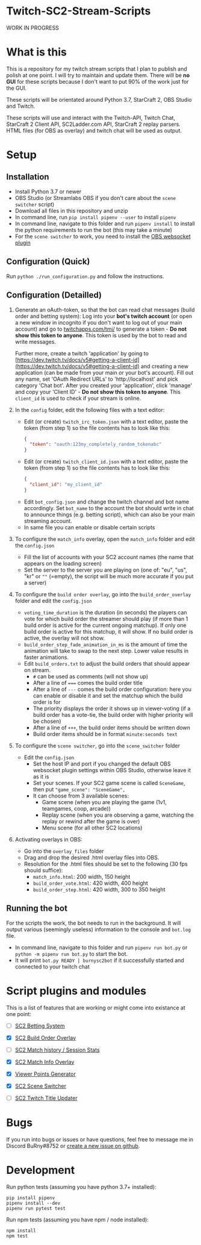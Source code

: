 # Twitch-SC2-Stream-Scripts

WORK IN PROGRESS

# What is this

This is a repository for my twitch stream scripts that I plan to publish and polish at one point. I will try to maintain and update them. There will be **no GUI** for these scripts because I don't want to put 90% of the work just for the GUI.

These scripts will be orientated around Python 3.7, StarCraft 2, OBS Studio and Twitch.

These scripts will use and interact with the Twitch-API, Twitch Chat, StarCraft 2 Client API, SC2Ladder.com API, StarCraft 2 replay parsers.
HTML files (for OBS as overlay) and twitch chat will be used as output.

# Setup

## Installation

- Install Python 3.7 or newer
- OBS Studio (or Streamlabs OBS if you don't care about the `scene switcher` script)
- Download all files in this repository and unzip
- In command line, run `pip install pipenv --user` to install `pipenv`
- In command line, navigate to this folder and run `pipenv install` to install the python requirements to run the bot (this may take a minute)
- For the `scene switcher` to work, you need to install the [OBS websocket plugin](https://github.com/Palakis/obs-websocket/releases)

## Configuration (Quick)

Run `python ./run_configuration.py` and follow the instructions.

## Configuration (Detailled)

1. Generate an oAuth-token, so that the bot can read chat messages (build order and betting system): Log into your **bot's twitch account** (or open a new window in incognito if you don't want to log out of your main account) and go to [twitchapps.com/tmi/](https://twitchapps.com/tmi/) to generate a token - **Do not show this token to anyone**. This token is used by the bot to read and write messages.

   Further more, create a twitch 'application' by going to [https://dev.twitch.tv/docs/v5#getting-a-client-id](https://dev.twitch.tv/docs/v5#getting-a-client-id) and creating a new application (can be made from your main or your bot's account). Fill out any name, set 'OAuth Redirect URLs' to 'http://localhost' and pick category 'Chat bot'.
   After you created your 'application', click 'manage' and copy your 'Client ID' - **Do not show this token to anyone**. This `client_id` is used to check if your stream is online.

2. In the `config` folder, edit the following files with a text editor:
   - Edit (or create) `twitch_irc_token.json` with a text editor, paste the token (from step 1) so the file contents has to look like this:
     ```json
     {
       "token": "oauth:123my_completely_random_tokenabc"
     }
     ```
   - Edit (or create) `twitch_client_id.json` with a text editor, paste the token (from step 1) so the file contents has to look like this:
     ```json
     {
       "client_id": "my_client_id"
     }
     ```
   - Edit `bot_config.json` and change the twitch channel and bot name accordingly. Set `bot_name` to the account the bot should write in chat to announce things (e.g. betting script), which can also be your main streaming account.
   - In same file you can enable or disable certain scripts
3. To configure the `match_info` overlay, open the `match_info` folder and edit the `config.json`
   - Fill the list of accounts with your SC2 account names (the name that appears on the loading screen)
   - Set the server to the server you are playing on (one of: "eu", "us", "kr" or `""` (=empty), the script will be much more accurate if you put a server)
4. To configure the `build order overlay`, go into the `build_order_overlay` folder and edit the `config.json`
   - `voting_time_duration` is the duration (in seconds) the players can vote for which build order the streamer should play (if more than 1 build order is active for the current ongoing matchup). If only one build order is active for this matchup, it will show. If no build order is active, the overlay will not show.
   - `build_order_step_fade_animation_in_ms` is the amount of time the animation will take to swap to the next step. Lower value results in faster animations.
   - Edit `build_orders.txt` to adjust the build orders that should appear on stream.
     - `#` can be used as comments (will not show up)
     - After a line of `===` comes the build order title
     - After a line of `---` comes the build order configuration: here you can enable or disable it and set the matchup which the build order is for
     - The priority displays the order it shows up in viewer-voting (if a build order has a vote-tie, the build order with higher priority will be chosen)
     - After a line of `+++`, the build order items should be written down
     - Build order items should be in format `minute:seconds text`
5. To configure the `scene switcher`, go into the `scene_switcher` folder
   - Edit the `config.json`
     - Set the host IP and port if you changed the default OBS websocket plugin settings within OBS Studio, otherwise leave it as it is
     - Set your scenes. If your SC2 game scene is called `SceneGame`, then put `"game_scene": "SceneGame",`
     - It can choose from 3 available scenes:
       - Game scene (when you are playing the game (1v1, teamgames, coop, arcade))
       - Replay scene (when you are observing a game, watching the replay or rewind after the game is over)
       - Menu scene (for all other SC2 locations)
6. Activating overlays in OBS:
   - Go into the `overlay_files` folder
   - Drag and drop the desired .html overlay files into OBS.
   - Resolution for the .html files should be set to the following (30 fps should suffice):
     - `match_info.html`: 200 width, 150 height
     - `build_order_vote.html`: 420 width, 400 height
     - `build_order_step.html`: 420 width, 300 to 350 height

## Running the bot

For the scripts the work, the bot needs to run in the background. It will output various (seemingly useless) information to the console and `bot.log` file.

- In command line, navigate to this folder and run `pipenv run bot.py` or `python -m pipenv run bot.py` to start the bot.
- It will print `bot.py READY | burnysc2bot` if it successfully started and connected to your twitch chat

# Script plugins and modules

This is a list of features that are working or might come into existance at one point:

- [ ] [SC2 Betting System](https://github.com/BurnySc2/Twitch-SC2-Stream-Scripts/tree/master/betting_system)

- [x] [SC2 Build Order Overlay](https://github.com/BurnySc2/Twitch-SC2-Stream-Scripts/tree/master/build_order_overlay)

- [ ] [SC2 Match history / Session Stats](https://github.com/BurnySc2/Twitch-SC2-Stream-Scripts/tree/master/match_history)

- [x] [SC2 Match Info Overlay](https://github.com/BurnySc2/Twitch-SC2-Stream-Scripts/tree/master/match_info)

- [x] [Viewer Points Generator](https://github.com/BurnySc2/Twitch-SC2-Stream-Scripts/tree/master/points_generator)

- [x] [SC2 Scene Switcher](https://github.com/BurnySc2/Twitch-SC2-Stream-Scripts/tree/master/scene_switcher)

- [ ] [SC2 Twitch Title Updater](https://github.com/BurnySc2/Twitch-SC2-Stream-Scripts/tree/master/title_updater)

# Bugs

If you run into bugs or issues or have questions, feel free to message me in Discord BuRny#8752 or [create a new issue on github](https://github.com/BurnySc2/Twitch-SC2-Stream-Scripts/issues/new).

# Development

Run python tests (assuming you have python 3.7+ installed):

```
pip install pipenv
pipenv install --dev
pipenv run pytest test
```

Run npm tests (assuming you have npm / node installed):

```
npm install
npm test
```

